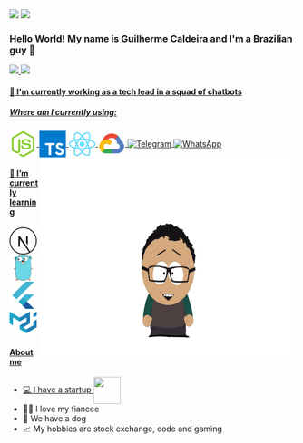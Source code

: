 <div>
  <a align="center" href="https://www.instagram.com/guilhermecaldeira2/" target="_blank"><img src="https://img.shields.io/badge/Instagram-E4405F?style=for-the-badge&logo=instagram&logoColor=white" target="_blank"></a>
  <a align="center" href="https://www.linkedin.com/in/guilherme-caldeira-godoy/" target="_blank"><img src="https://img.shields.io/badge/LinkedIn-0077B5?style=for-the-badge&logo=linkedin&logoColor=white" target="_blank"></a>
<div>

### Hello World! My name is Guilherme Caldeira and I'm a Brazilian guy 👋

<div>
  <a href="beacons.page/guilhermecaldeira2">
  <img height="180em" src="https://github-readme-stats.vercel.app/api?username=guilhermecaldeira2&show_icons=true&theme=highcontrast&include_all_commits=true&count_private=true"/>
  <img height="180em" src="https://github-readme-stats.vercel.app/api/top-langs/?username=guilhermecaldeira2&layout=compact&langs_count=16&theme=highcontrast"/>
</div>
  
#### 🤖 I'm currently working as a tech lead in a squad of chatbots
##### Where am I currently using:
<div>
  <img align="center" alt="NodeJS" height="48" width="48" src="https://github.com/devicons/devicon/blob/master/icons/nodejs/nodejs-original.svg">
  <img align="center" alt="Typescript" height="48" width="48" src="https://github.com/devicons/devicon/blob/master/icons/typescript/typescript-original.svg">
  <img align="center" alt="ReactJS" height="48" width="48" src="https://github.com/devicons/devicon/blob/master/icons/react/react-original.svg">
  <img align="center" alt="Google Cloud" height="48" width="48" src="https://github.com/devicons/devicon/blob/master/icons/googlecloud/googlecloud-original.svg">
  <img align="center" alt="Telegram" target="_blank" src="https://img.shields.io/badge/Telegram-2CA5E0?style=for-the-badge&logo=telegram&logoColor=white">
  <img align="center" alt="WhatsApp" target="_blank" src="https://img.shields.io/badge/WhatsApp-25D366?style=for-the-badge&logo=whatsapp&logoColor=white">
  <img align="right" alt="Avatar" height="350" width="450" src="https://github.com/guilhermecaldeira2/guilhermecaldeira2/blob/main/avatar.png">
</div>

#### 🧐 I’m currently learning
<div>
  <img align="center" alt="NextJS" height="48" width="48" src="https://github.com/devicons/devicon/blob/master/icons/nextjs/nextjs-line.svg">
  <img align="center" alt="Golang" height="48" width="48" src="https://github.com/devicons/devicon/blob/master/icons/go/go-original.svg">
  <img align="center" alt="Flutter" height="48" width="48" src="https://github.com/devicons/devicon/blob/master/icons/flutter/flutter-original.svg">
  <img align="center" alt="MaterialUI" height="48" width="48" src="https://github.com/devicons/devicon/blob/master/icons/materialui/materialui-original.svg">
</div>

#### About me
- <a href="https://estalajadeiro.net" target="_blank">💻 I have a startup <img height="48" width="48" align="center" src="https://storage.googleapis.com/public-estalajadeiro-net/logos/estalajadeiro.png" target="_blank"></a>
- 💁‍♀️ I love my fiancee
- 🐶 We have a dog
- 📈 My hobbies are stock exchange, code and gaming
